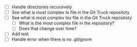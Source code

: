 - [ ] Handle directories recursively
- [ ] See what is most complex ts file in the Git Truck repositoty
- [ ] See what is most complex tsx file in the Git Truck repositoty
  - [ ] What is the most complex file in the repository?
  - [ ] Does that change over time?
- [ ] Add test
- [ ] Handle error when there is no .gitignore
